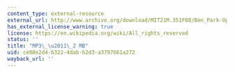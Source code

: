 ```yaml
---
content_type: external-resource
external_url: http://www.archive.org/download/MIT21M.351F08/Ben_Park-Up_to_No_Good.mp3
has_external_license_warning: true
license: https://en.wikipedia.org/wiki/All_rights_reserved
status: ''
title: "MP3\_\u2011\_2 MB"
uid: ce88e2d4-b322-4dab-b2d3-a3797661a272
wayback_url: ''
---
```

